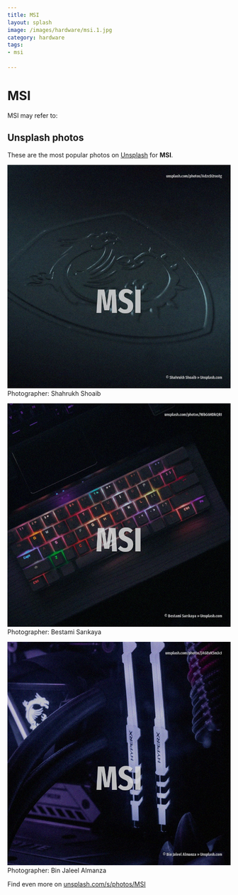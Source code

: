 ```yaml
---
title: MSI
layout: splash
image: /images/hardware/msi.1.jpg
category: hardware
tags:
- msi

---
```

# MSI

MSI may refer to:    

 
## Unsplash photos
These are the most popular photos on [Unsplash](https://unsplash.com) for **MSI**.
 
![MSI](/images/hardware/msi.1.jpg)
Photographer:  Shahrukh Shoaib
 
![MSI](/images/hardware/msi.2.jpg)
Photographer:  Bestami Sarıkaya
 
![MSI](/images/hardware/msi.3.jpg)
Photographer:  Bin Jaleel Almanza
 
Find even more on [unsplash.com/s/photos/MSI](https://unsplash.com/s/photos/MSI)
 
